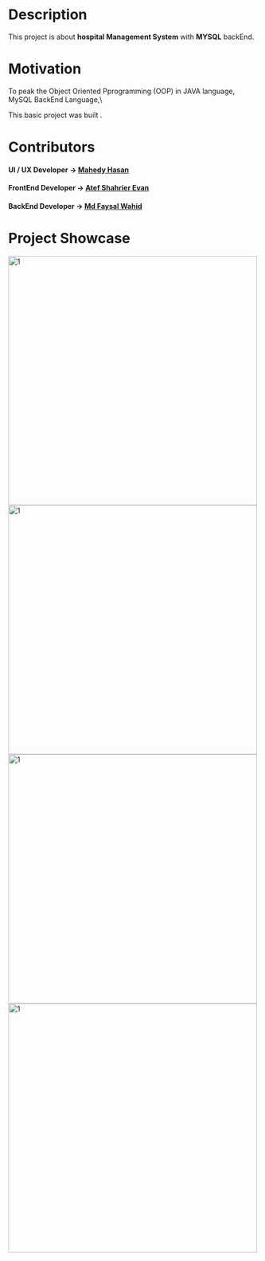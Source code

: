 # Description
This project is about __hospital Management System__ with __MYSQL__ backEnd.

# Motivation
To peak the Object Oriented Pprogramming (OOP) in JAVA language,\
MySQL BackEnd Language,\

This basic project was built .

# Contributors

####  UI / UX Developer -> [Mahedy Hasan](https://github.com/mahedyhasanchayon)
####  FrontEnd Developer -> [Atef Shahrier Evan](https://github.com/bugg-bitter)
####  BackEnd Developer -> [Md Faysal Wahid](https://github.com/Faysal-Wahid)

# Project Showcase

<img src="https://user-images.githubusercontent.com/91305837/200035526-365a21fa-876d-4880-b998-e54386d39a37.png" alt="1" style="width:500px;"/> <img src="https://user-images.githubusercontent.com/91305837/200035526-365a21fa-876d-4880-b998-e54386d39a37.png" alt="1" style="width:500px;"/> <img src="https://user-images.githubusercontent.com/91305837/200035526-365a21fa-876d-4880-b998-e54386d39a37.png" alt="1" style="width:500px;"/> <img src="https://user-images.githubusercontent.com/91305837/200035526-365a21fa-876d-4880-b998-e54386d39a37.png" alt="1" style="width:500px;"/> 
